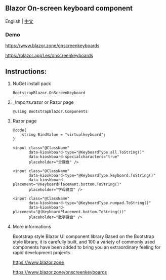 ## Blazor On-screen keyboard component

English | [中文](README.zh.CN.md)



### Demo

https://www.blazor.zone/onscreenkeyboards

https://blazor.app1.es/onscreenkeyboards

## Instructions:

1. NuGet install pack 

    `BootstrapBlazor.OnScreenKeyboard`

2. _Imports.razor or Razor page

   ```
   @using BootstrapBlazor.Components
   ```
3. Razor page

    ```
    @code{
        string BindValue = "virtualkeyboard"; 
    }

    <input class="@ClassName"
           data-kioskboard-type="@KeyboardType.all.ToString()"
           data-kioskboard-specialcharacters="true"
           placeholder="全键盘" />
 
    <input class="@ClassName"
           data-kioskboard-type="@KeyboardType.keyboard.ToString()"
           data-kioskboard-placement="@KeyboardPlacement.bottom.ToString()"
           placeholder="字母键盘" />

    <input class="@ClassName"
           data-kioskboard-type="@KeyboardType.numpad.ToString()"
           data-kioskboard-placement="@(KeyboardPlacement.bottom.ToString())"
           placeholder="数字键盘" />
    ```

4.  More informations

    Bootstrap style Blazor UI component library
Based on the Bootstrap style library, it is carefully built, and 100 a variety of commonly used components have been added to bring you an extraordinary feeling for rapid development projects

    <https://www.blazor.zone>

    <https://www.blazor.zone/onscreenkeyboards>
